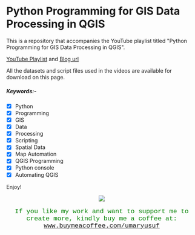 # Python Programming for GIS Data Processing in QGIS
This is a repository that accompanies the YouTube playlist titled "Python Programming for GIS Data Processing in QGIS".

[YouTube Playlist](https://www.youtube.com/playlist?list=PLeHfkOtgcB2uNlPPq6op7SYtqftLDYAOT) and [Blog url](https://umar-yusuf.blogspot.com/2019/01/python-programming-for-gis-data.html)

All the datasets and script files used in the videos are available for download on this page.

##### Keywords:-
- [x] Python
- [x] Programming
- [x] GIS
- [x] Data
- [x] Processing
- [x] Scripting
- [x] Spatial Data
- [x] Map Automation
- [x] QGIS Programming
- [x] Python console
- [x] Automating QGIS

Enjoy!


<center>
    <a href='https://www.buymeacoffee.com/umaryusuf'>
    <img src='https://1.bp.blogspot.com/-UHcIaoJHkfQ/Yds4phLqTfI/AAAAAAAADfs/Sq_A5k0EB5A52Tkn8SdzrJtlzTd90l8gACNcBGAsYHQ/s218/coffee.png' />
    </a>
</center>
<br />
<center>
<span style="font-family:Courier; color:green; font-size: 17px;" >If you like my work and want to support me to create more, kindly buy me a coffee at: <a href='https://www.buymeacoffee.com/umaryusuf'> www.buymeacoffee.com/umaryusuf</a></span>
</center>
